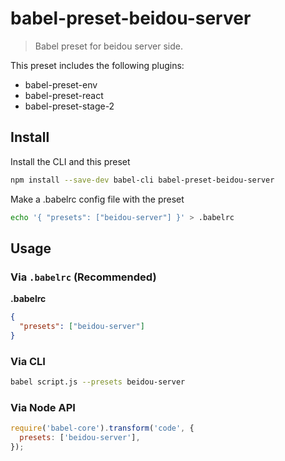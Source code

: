 # babel-preset-beidou-server

> Babel preset for beidou server side.

This preset includes the following plugins:

- babel-preset-env
- babel-preset-react
- babel-preset-stage-2

## Install

Install the CLI and this preset

```sh
npm install --save-dev babel-cli babel-preset-beidou-server
```

Make a .babelrc config file with the preset

```sh
echo '{ "presets": ["beidou-server"] }' > .babelrc
```

## Usage

### Via `.babelrc` (Recommended)

**.babelrc**

```json
{
  "presets": ["beidou-server"]
}
```

### Via CLI

```sh
babel script.js --presets beidou-server
```

### Via Node API

```javascript
require('babel-core').transform('code', {
  presets: ['beidou-server'],
});
```
